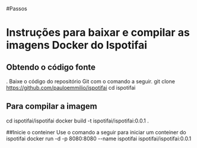 #Passos
# Instruções para baixar e compilar as imagens Docker do Ispotifai

## Obtendo o código fonte
. Baixe o código do repositório Git com o comando a seguir.
git clone https://github.com/pauloemmilio/ispotifai
cd ispotifai

## Para compilar a imagem 
cd ispotifai/ispotifai
docker build -t ispotifai/ispotifai:0.0.1 .

##Inicie o conteiner
Use o comando a seguir para iniciar um conteiner do ispotifai
docker run -d -p 8080:8080 --name ispotifai ispotifai/ispotifai:0.0.1
